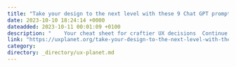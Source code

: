 ```yaml
---
title: "Take your design to the next level with these 9 Chat GPT prompts"
date: 2023-10-10 18:24:14 +0000
dateadded: 2023-10-11 00:01:09 +0100
description: "    Your cheat sheet for craftier UX decisions  Continue reading on UX Planet »  "
link: "https://uxplanet.org/take-your-design-to-the-next-level-with-these-9-chat-gpt-prompts-1273ac0c0391?source=rss----819cc2aaeee0---4"
category:
directory: _directory/ux-planet.md
---
```

